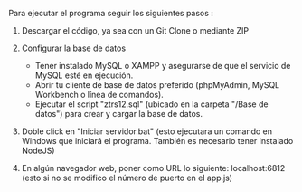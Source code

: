 Para ejecutar el programa seguir los siguientes pasos :

1) Descargar el código, ya sea con un Git Clone o mediante ZIP

2) Configurar la base de datos
   - Tener instalado MySQL o XAMPP y asegurarse de que el servicio de MySQL esté en ejecución.
   - Abrir tu cliente de base de datos preferido (phpMyAdmin, MySQL Workbench o línea de comandos).
   - Ejecutar el script "ztrs12.sql" (ubicado en la carpeta "/Base de datos") para crear y cargar la base de datos.

3) Doble click en "Iniciar servidor.bat" (esto ejecutara un comando en Windows que iniciará el programa. También es necesario tener instalado NodeJS)

4) En algún navegador web, poner como URL lo siguiente: localhost:6812 (esto si no se modifico el número de puerto en el app.js)
